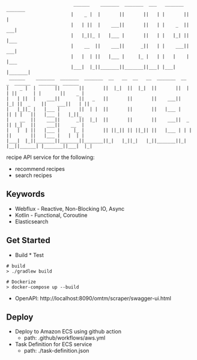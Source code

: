 ```
                         ______    _______  _______  ___   _______  _______  
                        |    _ |  |       ||       ||   | |       ||       | 
                        |   | ||  |    ___||       ||   | |    _  ||    ___|   
                        |   |_||_ |   |___ |       ||   | |   |_| ||   |___    
                        |    __  ||    ___||      _||   | |    ___||    ___|   
                        |   |  | ||   |___ |     |_ |   | |   |    |   |___    
                        |___|  |_||_______||_______||___| |___|    |_______|   
 ______    _______  _______  _______  __   __  __   __  _______  __    _  ______   _______  ______   
|    _ |  |       ||       ||       ||  |_|  ||  |_|  ||       ||  |  | ||      | |       ||    _ |  
|   | ||  |    ___||       ||   _   ||       ||       ||    ___||   |_| ||  _    ||    ___||   | ||  
|   |_||_ |   |___ |       ||  | |  ||       ||       ||   |___ |       || | |   ||   |___ |   |_||_ 
|    __  ||    ___||      _||  |_|  ||       ||       ||    ___||  _    || |_|   ||    ___||    __  |
|   |  | ||   |___ |     |_ |       || ||_|| || ||_|| ||   |___ | | |   ||       ||   |___ |   |  | |
|___|  |_||_______||_______||_______||_|   |_||_|   |_||_______||_|  |__||______| |_______||___|  |_|

```
recipe API service for the following:
  
- recommend recipes
- search recipes
## Keywords
- Webflux - Reactive, Non-Blocking IO, Async
- Kotlin - Functional, Coroutine
- Elasticsearch

## Get Started
- Build * Test
```shell script
# build
> ./gradlew build
 
# Dockerize
> docker-compose up --build
```
- OpenAPI: http://localhost:8090/omtm/scraper/swagger-ui.html

## Deploy
- Deploy to Amazon ECS using github action 
    - path: .github/workflows/aws.yml
- Task Definition for ECS service
    - path: ./task-definition.json